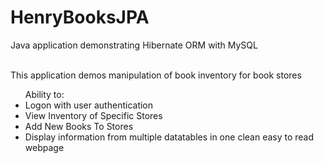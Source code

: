 # HenryBooksJPA
Java application demonstrating Hibernate ORM with MySQL

<br>
This application demos manipulation of book inventory for book stores
<ul>
  Ability to:
  <li>Logon with user authentication</li>
  <li>View Inventory of Specific Stores</li>
  <li>Add New Books To Stores</li>
  <li>Display information from multiple datatables in one clean easy to read webpage </li>
</ul>
 
  
  
  
